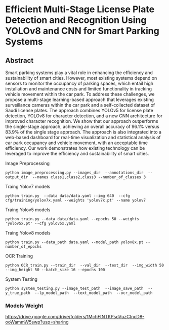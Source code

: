 # Efficient Multi-Stage License Plate Detection and Recognition Using YOLOv8 and CNN for Smart Parking Systems

## Abstract
Smart parking systems play a vital role in enhancing the efficiency and sustainability of smart cities. However, most existing systems depend on sensors to monitor the occupancy of parking spaces, which entail high installation and maintenance costs and limited functionality in tracking vehicle movement within the car park. To address these challenges, we propose a multi-stage learning-based approach that leverages existing surveillance cameras within the car park and a self-collected dataset of Saudi license plates. The approach combines YOLOv5 for license plate detection, YOLOv8 for character detection, and a new CNN architecture for improved character recognition. We show that our approach outperforms the single-stage approach, achieving an overall accuracy of 96.1% versus 83.9% of the single stage approach. The approach is also integrated into a web-based dashboard for real-time visualization and statistical analysis of car park occupancy and vehicle movement, with an acceptable time efficiency. Our work demonstrates how existing technology can be leveraged to improve the efficiency and sustainability of smart cities.


<summary>Image Preprocessing </summary>

```
python image_preprocessing.py --images_dir  --annotations_dir  --output_dir  --names class1,class2,class3 --number_of_classes 3 
```


<summary>Traing Yolov7 models </summary>

```
python train.py  --data data/data.yaml --img 640  --cfg cfg/training/yolov7x.yaml --weights 'yolov7x.pt' --name yolov7 
```


<summary>Traing Yolov5 models </summary>

```
python train.py --data data/data.yaml --epochs 50 --weights 'yolov5x.pt' --cfg yolov5x.yaml  
```


<summary>Traing Yolov8 models </summary>

```
python train.py --data_path data.yaml --model_path yolov8x.pt --number_of_epochs 
```

<summary>OCR Training </summary>

```
python OCR_train.py --train_dir  --val_dir  --test_dir  --img_width 50 --img_height 50 --batch_size 16 --epochs 100
```


<summary>System Testing </summary>

```
python system_testing.py --image_test_path  --image_save_path  --y_true_path  --lp_model_path  --text_model_path  --ocr_model_path 
```



### Models Weight
https://drive.google.com/drive/folders/1MchFtNTKPsoVuzCtncD8-ooWammW5swp?usp=sharing


